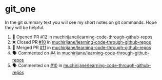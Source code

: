 # git_one
In the git summary text you will see my short notes on git commands. Hope they will be helpful.

<!--START_SECTION:activity-->
1. 💪 Opened PR [#12](https://github.com/muchirijane/learning-code-through-github-repos/pull/12) in [muchirijane/learning-code-through-github-repos](https://github.com/muchirijane/learning-code-through-github-repos)
2. ❌ Closed PR [#10](https://github.com/muchirijane/learning-code-through-github-repos/pull/10) in [muchirijane/learning-code-through-github-repos](https://github.com/muchirijane/learning-code-through-github-repos)
3. 🎉 Merged PR [#11](https://github.com/muchirijane/learning-code-through-github-repos/pull/11) in [muchirijane/learning-code-through-github-repos](https://github.com/muchirijane/learning-code-through-github-repos)
4. 🗣 Commented on [#4](https://github.com/muchirijane/learning-code-through-github-repos/issues/4) in [muchirijane/learning-code-through-github-repos](https://github.com/muchirijane/learning-code-through-github-repos)
5. 🗣 Commented on [#10](https://github.com/muchirijane/learning-code-through-github-repos/issues/10) in [muchirijane/learning-code-through-github-repos](https://github.com/muchirijane/learning-code-through-github-repos)
<!--END_SECTION:activity-->
